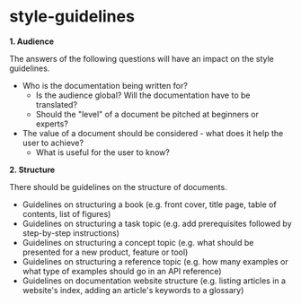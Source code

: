 # style-guidelines

**1. Audience**

The answers of the following questions will have an impact on the style guidelines.

- Who is the documentation being written for? 
  - Is the audience global? Will the documentation have to be translated? 
  - Should the "level" of a document be pitched at beginners or experts?
- The value of a document should be considered - what does it help the user to achieve? 
  - What is useful for the user to know?
  
  
**2. Structure**

There should be guidelines on the structure of documents.

- Guidelines on structuring a book (e.g. front cover, title page, table of contents, list of figures)
- Guidelines on structuring a task topic (e.g. add prerequisites followed by step-by-step instructions)
- Guidelines on structuring a concept topic (e.g. what should be presented for a new product, feature or tool)
- Guidelines on structuring a reference topic (e.g. how many examples or what type of examples should go in an API reference)
- Guidelines on documentation website structure (e.g. listing articles in a website's index, adding an article's keywords to a glossary) 
